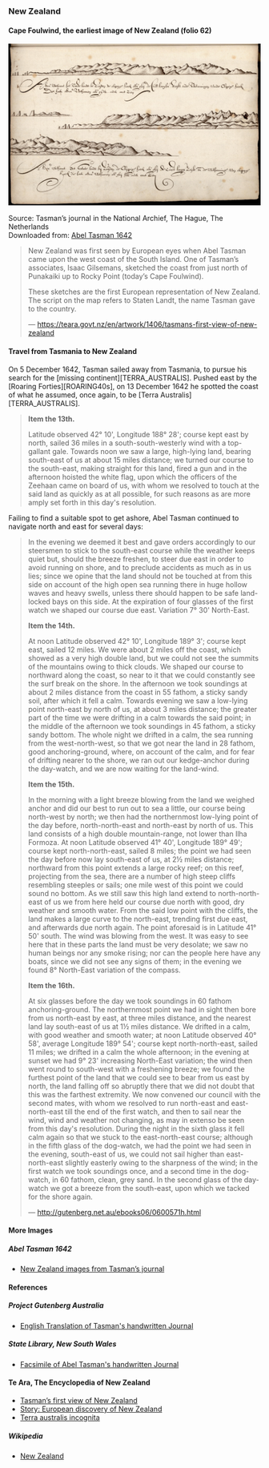 ### New Zealand

#### Cape Foulwind, the earliest image of New Zealand (folio 62)

![Cape Foulwind, folio 62 in Tasman Journal](pictures/folio62-cape-foulwind.jpg)

Source: Tasman’s journal in the National Archief, The Hague, The Netherlands  
Downloaded from: [Abel Tasman 1642](http://abeltasman.org.nz/images/)

> New Zealand was first seen by European eyes when Abel Tasman came upon
> the west coast of the South Island. One of Tasman’s associates,
> Isaac Gilsemans, sketched the coast from just north of Punakaiki
> up to Rocky Point (today’s Cape Foulwind).
>
> These sketches are the first European representation of New Zealand.
> The script on the map refers to Staten Landt, the name Tasman gave to
> the country.
>
> — https://teara.govt.nz/en/artwork/1406/tasmans-first-view-of-new-zealand

#### Travel from Tasmania to New Zealand

On 5 December 1642, Tasman sailed away from Tasmania, to pursue his search
for the [missing continent][TERRA_AUSTRALIS]. Pushed east by the
[Roaring Forties][ROARING40s], on 13 December 1642 he spotted the coast
of what he assumed, once again, to be [Terra Australis][TERRA_AUSTRALIS].

> **Item the 13th.**
>
> Latitude observed 42° 10', Longitude 188° 28'; course kept east by north,
> sailed 36 miles in a south-south-westerly wind with a top-gallant gale.
> Towards noon we saw a large, high-lying land, bearing south-east of us
> at about 15 miles distance; we turned our course to the south-east,
> making straight for this land, fired a gun and in the afternoon
> hoisted the white flag, upon which the officers of the Zeehaan
> came on board of us, with whom we resolved to touch at the said land
> as quickly as at all possible, for such reasons as are more amply
> set forth in this day's resolution.

Failing to find a suitable spot to get ashore, Abel Tasman continued to
navigate north and east for several days:

> In the evening we deemed it best
> and gave orders accordingly to our steersmen to stick to the south-east
> course while the weather keeps quiet but, should the breeze freshen,
> to steer due east in order to avoid running on shore, and to preclude
> accidents as much as in us lies; since we opine that the land should not
> be touched at from this side on account of the high open sea running there
> in huge hollow waves and heavy swells, unless there should happen to be
> safe land-locked bays on this side. At the expiration of four glasses of
> the first watch we shaped our course due east. Variation 7° 30' North-East.
>
> **Item the 14th.**
>
> At noon Latitude observed 42° 10', Longitude 189° 3'; course kept east,
> sailed 12 miles. We were about 2 miles off the coast, which showed as a
> very high double land, but we could not see the summits of the mountains
> owing to thick clouds. We shaped our course to northward along the coast,
> so near to it that we could constantly see the surf break on the shore.
> In the afternoon we took soundings at about 2 miles distance from the coast
> in 55 fathom, a sticky sandy soil, after which it fell a calm. Towards
> evening we saw a low-lying point north-east by north of us, at about 3 miles
> distance; the greater part of the time we were drifting in a calm towards
> the said point; in the middle of the afternoon we took soundings in
> 45 fathom, a sticky sandy bottom. The whole night we drifted in a calm,
> the sea running from the west-north-west, so that we got near the land
> in 28 fathom, good anchoring-ground, where, on account of the calm, and
> for fear of drifting nearer to the shore, we ran out our kedge-anchor
> during the day-watch, and we are now waiting for the land-wind.
>
> **Item the 15th.**
>
> In the morning with a light breeze blowing from the land
> we weighed anchor and did our best to run out to sea a little,
> our course being north-west by north; we then had the northernmost
> low-lying point of the day before, north-north-east and north-east
> by north of us. This land consists of a high double mountain-range,
> not lower than Ilha Formoza. At noon Latitude observed 41° 40',
> Longitude 189° 49'; course kept north-north-east, sailed 8 miles;
> the point we had seen the day before now lay south-east of us, at 2½
> miles distance; northward from this point extends a large rocky reef;
> on this reef, projecting from the sea, there are a number of high steep
> cliffs resembling steeples or sails; one mile west of this point we could
> sound no bottom. As we still saw this high land extend to north-north-east
> of us we from here held our course due north with good, dry weather and
> smooth water. From the said low point with the cliffs, the land makes a
> large curve to the north-east, trending first due east, and afterwards due
> north again. The point aforesaid is in Latitude 41° 50' south. The wind was
> blowing from the west. It was easy to see here that in these parts the land
> must be very desolate; we saw no human beings nor any smoke rising; nor can
> the people here have any boats, since we did not see any signs of them; in
> the evening we found 8° North-East variation of the compass.
>
> **Item the 16th.**
>
> At six glasses before the day we took soundings in 60 fathom
> anchoring-ground. The northernmost point we had in sight then
> bore from us north-east by east, at three miles distance, and the
> nearest land lay south-east of us at 1½ miles distance. We drifted
> in a calm, with good weather and smooth water; at noon Latitude
> observed 40° 58', average Longitude 189° 54'; course kept north-north-east,
> sailed 11 miles; we drifted in a calm the whole afternoon; in the evening
> at sunset we had 9° 23' increasing North-East variation; the wind then went
> round to south-west with a freshening breeze; we found the furthest point
> of the land that we could see to bear from us east by north, the land
> falling off so abruptly there that we did not doubt that this was the
> farthest extremity. We now convened our council with the second mates,
> with whom we resolved to run north-east and east-north-east till the end
> of the first watch, and then to sail near the wind, wind and weather not
> changing, as may in extenso be seen from this day's resolution. During the
> night in the sixth glass it fell calm again so that we stuck to the
> east-north-east course; although in the fifth glass of the dog-watch,
> we had the point we had seen in the evening, south-east of us, we could
> not sail higher than east-north-east slightly easterly owing to the
> sharpness of the wind; in the first watch we took soundings once, and
> a second time in the dog-watch, in 60 fathom, clean, grey sand. In the
> second glass of the day-watch we got a breeze from the south-east, upon
> which we tacked for the shore again.
>
> — http://gutenberg.net.au/ebooks06/0600571h.html

#### More Images

##### Abel Tasman 1642

* [New Zealand images from Tasman’s journal](http://abeltasman.org.nz/images/)

#### References

##### Project Gutenberg Australia

* [English Translation of Tasman's handwritten Journal](http://gutenberg.net.au/ebooks06/0600571h.html#journal)

##### State Library, New South Wales

* [Facsimile of Abel Tasman's handwritten Journal](http://archival.sl.nsw.gov.au/Details/archive/110320645)

#### Te Ara, The Encyclopedia of New Zealand

* [Tasman’s first view of New Zealand](https://teara.govt.nz/en/artwork/1406/tasmans-first-view-of-new-zealand)
* [Story: European discovery of New Zealand](https://teara.govt.nz/en/european-discovery-of-new-zealand)
* [Terra australis incognita](https://teara.govt.nz/en/zoomify/1403/terra-australis-incognita)

##### Wikipedia

* [New Zealand](https://en.wikipedia.org/wiki/New_Zealand#Etymology)
